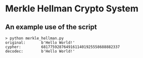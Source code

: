 # Merkle Hellman Crypto System

## An example use of the script

```
> python merkle_hellman.py
original:       b'Hello World!'
cypher:         68177592876491611401925558688882337
decodec:        b'Hello World!'
```